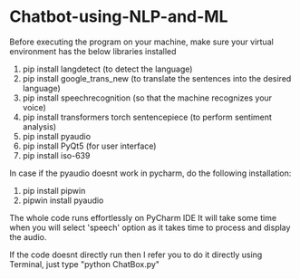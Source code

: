 # Chatbot-using-NLP-and-ML

Before executing the program on your machine, make sure your virtual environment has the below libraries installed 
1. pip install langdetect (to detect the language)
2. pip install google_trans_new (to translate the sentences into the desired language)
3. pip install speechrecognition (so that the machine recognizes your voice)
4. pip install transformers torch sentencepiece (to perform sentiment analysis)
5. pip install pyaudio 
6. pip install PyQt5 (for user interface)
7. pip install iso-639

In case if the pyaudio doesnt work in pycharm, do the following installation:
1. pip install pipwin
2. pipwin install pyaudio

The whole code runs effortlessly on PyCharm IDE 
It will take some time when you will select 'speech' option as it takes time to process and display the audio. 

If the code doesnt directly run then I refer you to do it directly using Terminal, just type "python ChatBox.py" 
